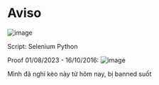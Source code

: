 # Aviso
![image](https://github.com/kaizy1227/Aviso/assets/48644715/7a25ab69-702c-4e33-9281-107f4b313d0a)

Script: Selenium Python

Proof 01/08/2023 - 16/10/2016: 
![image](https://github.com/kaizy1227/Aviso/assets/48644715/ee1276c9-6f18-42ee-9e4e-53a881d70fb3)

Mình đã nghỉ kèo này từ hôm nay, bị banned suốt
